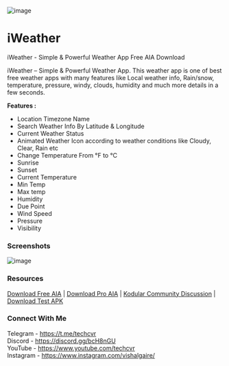 ![image](https://user-images.githubusercontent.com/55651803/110890283-bc33df00-8315-11eb-98b5-48826603bc7b.png)

# iWeather
iWeather - Simple &amp; Powerful Weather App Free AIA Download

<p>iWeather – Simple &amp; Powerful Weather App. This weather app is one of best free weather apps with many features like Local weather info, Rain/snow, temperature, pressure, windy, clouds, humidity and much more details in a few seconds.</p>

<p><strong>Features :</strong></p>

<ul><li>Location Timezone Name</li><li>Search Weather Info By Latitude &amp; Longitude</li><li>Current Weather Status</li><li>Animated Weather Icon according to weather conditions like Cloudy, Clear, Rain etc</li><li>Change Temperature From °F to °C</li><li>Sunrise</li><li>Sunset</li><li>Current Temperature</li><li>Min Temp</li><li>Max temp</li><li>Humidity</li><li>Due Point</li><li>Wind Speed</li><li>Pressure</li><li>Visibility</li></ul>

### Screenshots

![image](https://user-images.githubusercontent.com/55651803/110888827-0071b000-8313-11eb-9044-230b3fe344d2.png)

### Resources
<a href="https://cdn.discordapp.com/attachments/605374585801801728/681179204393762997/Elite_Weather.aia">Download Free AIA</a> | <a href="https://rzp.io/l/M74WxISUp">Download Pro AIA</a> | <a href="https://community.kodular.io/t/iweather-simple-and-powerful-weather-app-paid/40027">Kodular Community Discussion</a> | <a href="https://cdn.discordapp.com/attachments/605374585801801728/627084697897271320/iWeather.apk">Download Test APK</a> 

### Connect With Me
Telegram - https://t.me/techcvr <br>
Discord - https://discord.gg/bcH8nGU <br>
YouTube - https://www.youtube.com/techcvr <br>
Instagram - https://www.instagram.com/vishalgaire/
